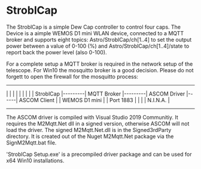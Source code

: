 # StroblCap
The StroblCap is a simple Dew Cap controller to control four caps.
The Device is a aimple WEMOS D1 mini WLAN device, connected to
a MQTT broker and supports eight topics:
  Astro/StroblCap/ch[1..4] to set the output power between a value of 0-100 (%)
and
  Astro/StroblCap/ch[1..4]/state to report back the power level (also 0-100).
 
For a complete setup a MQTT broker is required in the network setup of the telescope.
For Win10 the mosquitto broker is a good decision. Please do not forgett to open the
firewall for the mosquitto process:


-----------------         ----------------         -----------------      ----------------
|               |         |              |         |               |      |              |
| StroblCap     |---------| MQTT Broker  |---------| ASCOM Driver  |------| ASCOM Client |
| WEMOS D1 mini |         | Port 1883    |         |               |      | N.I.N.A.     |
-----------------         ----------------         -----------------      ----------------

The ASCOM driver is compiled with Visual Studio 2019 Communitiy. It requires the M2Mqtt.Net 
dll in a signed version, otherwise ASCOM will not load the driver. The signed M2Mqtt.Net.dll 
is in the Signed3rdParty directory. It is created out of the Nuget M2Mqtt.Net package via the 
SignM2Mqtt.bat file.

'StroblCap Setup.exe' is a precompiled driver package and can be used for x64 Win10 installations.

